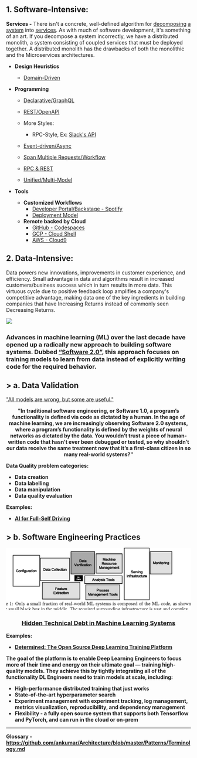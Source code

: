 ## 1. Software-Intensive:
**Services -** 
There isn't a concrete, well-defined algorithm for [decomposing](https://blog.acolyer.org/2016/09/05/on-the-criteria-to-be-used-in-decomposing-systems-into-modules/) [a system](https://queue.acm.org/detail.cfm?id=3395214) into [services](https://github.com/ankumar/Architecture/blob/master/Patterns/Modeling.md). As with much of software development, it's something of an art. If you decompose a system incorrectly, we have a distributed monolith, a system consisting of coupled services that must be deployed together. A distributed monolith has the drawbacks of both the monolithic and the Microservices architectures.

 * **Design Heuristics**
   * [Domain-Driven](https://www.dddheuristics.com/)
  
 * **Programming**
   * [Declarative/GraphQL](https://github.com/ankumar/Architecture/blob/master/Patterns/GraphQL.md)  
   * [REST/OpenAPI](https://github.com/OAI/OpenAPI-Specification/)
   * More Styles:
     * RPC-Style, Ex: [Slack's API](https://api.slack.com/web)
   * [Event-driven/Async](https://www.asyncapi.com/)
   * [Span Multiple Requests/Workflow](https://cadenceworkflow.io/)
   * [RPC & REST](https://cloud.google.com/blog/products/api-management/understanding-grpc-openapi-and-rest-and-when-to-use-them)
   
   * [Unified/Multi-Model](http://www.mm-adt.org/)
  
 * **Tools**
    * **Customized Workflows** 
      * [Developer Portal/Backstage - Spotify](https://labs.spotify.com/2020/04/21/how-we-use-backstage-at-spotify/)
      * [Deployment Model](https://github.com/ankumar/Architecture/blob/master/Patterns/Run.md)
    * **Remote backed by Cloud**
      * [GitHub - Codespaces](https://github.com/features/codespaces)
      * [GCP - Cloud Shell](https://cloud.google.com/blog/products/gcp/introducing-google-cloud-shels-new-code-editor)
      * [AWS - Cloud9](https://aws.amazon.com/cloud9/)
    
## 2. Data-Intensive:
Data powers new innovations, improvements in customer experience, and efficiency. Small advantage in data and algorithms result in increased customers/business success which in turn results in more data. This virtuous cycle due to positive feedback loop amplifies a company's competitive advantage, making data one of the key ingredients in building companies that have Increasing Returns instead of commonly seen Decreasing Returns.

![](https://miro.medium.com/max/1372/1*zOp70MCQ-uhaS7lUVAhATA.png)

### Advances in machine learning (ML) over the last decade have opened up a radically new approach to building software systems. Dubbed [“Software 2.0”](https://medium.com/@karpathy/software-2-0-a64152b37c35), this approach focuses on training models to learn from data instead of explicitly writing code for the required behavior. 
## > a. Data Validation 
<p> <a href="https://www.itsonlyamodel.com/">"All models are wrong, but some are useful."</a> </p>

<p align="center"> <b> "In traditional software engineering, or Software 1.0, a program’s functionality is defined via code as dictated by a human. In the age of machine learning, we are increasingly observing Software 2.0 systems, where a program’s functionality is defined by the weights of neural networks as dictated by the data. You wouldn’t trust a piece of human-written code that hasn’t ever been debugged or tested, so why shouldn’t our data receive the same treatment now that it’s a first-class citizen in so many real-world systems?"

Data Quality problem categories:
- Data creation
- Data labelling
- Data manipulation
- Data quality evaluation 

**Examples:**
* [AI for Full-Self Driving](https://www.youtube.com/watch?v=hx7BXih7zx8)

## > b. Software Engineering Practices
![](https://github.com/ankumar/Architecture/blob/master/images/Hidden%20Technical%20Debt%20in%20ML%20Systems.png)
### <p align="center"> [Hidden Technical Debt in Machine Learning Systems](https://papers.nips.cc/paper/5656-hidden-technical-debt-in-machine-learning-systems.pdf) </p>
   
**Examples:**
* [Determined: The Open Source Deep Learning Training Platform](https://determined.ai/developers/)

The goal of the platform is to enable Deep Learning Engineers to focus more of their time and energy on their ultimate goal — training high-quality models. They achieve this by tightly integrating all of the functionality DL Engineers need to train models at scale, including:
- High-performance distributed training that just works
- State-of-the-art hyperparameter search
- Experiment management with experiment tracking, log management, metrics visualization, reproducibility, and dependency management
- Flexibility - a fully open source system that supports both Tensorflow and PyTorch, and can run in the cloud or on-prem

---

Glossary - https://github.com/ankumar/Architecture/blob/master/Patterns/Terminology.md
